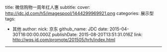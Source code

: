 title: 微信购物一周年红人惠
subtitle: 
cover: http://jdc.jd.com/h5/imagespool/1444299969921.png
categories: 展示型
tags:
  - 其他
author:
  nick: 京东
  github_name: JDC
date: 2015-04-30T16:00:00.000Z
publishDate: 2015-08-20T13:51:31.016Z
link: http://wqs.jd.com/promote/201505/hrh/index.html
---

